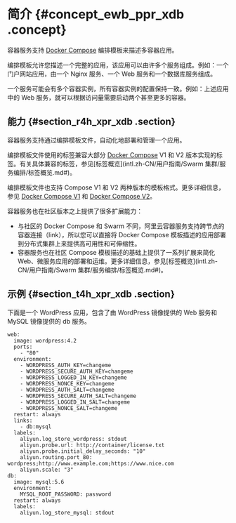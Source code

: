 # 简介 {#concept_ewb_ppr_xdb .concept}

容器服务支持 [Docker Compose](https://docs.docker.com/compose/compose-file/) 编排模板来描述多容器应用。

编排模板允许您描述一个完整的应用，该应用可以由许多个服务组成。例如：一个门户网站应用，由一个 Nginx 服务、一个 Web 服务和一个数据库服务组成。

一个服务可能会有多个容器实例，所有容器实例的配置保持一致。例如：上述应用中的 Web 服务，就可以根据访问量需要启动两个甚至更多的容器。

## 能力 {#section_r4h_xpr_xdb .section}

容器服务支持通过编排模板文件，自动化地部署和管理一个应用。

编排模板文件使用的标签兼容大部分 [Docker Compose](https://docs.docker.com/compose/compose-file/) V1 和 V2 版本实现的标签。有关具体兼容的标签，参见[标签概览](intl.zh-CN/用户指南/Swarm 集群/服务编排/标签概览.md#)。

编排模板文件也支持 Compose V1 和 V2 两种版本的模板格式。更多详细信息，参见 [Docker Compose V1](https://docs.docker.com/compose/compose-file/compose-file-v1/) 和 [Docker Compose V2](https://docs.docker.com/compose/compose-file/compose-file-v2/)。

容器服务也在社区版本之上提供了很多扩展能力：

-   与社区的 Docker Compose 和 Swarm 不同，阿里云容器服务支持跨节点的容器连接（link），所以您可以直接将 Docker Compose 模板描述的应用部署到分布式集群上来提供高可用性和可伸缩性。
-   容器服务也在社区 Compose 模板描述的基础上提供了一系列扩展来简化 Web、微服务应用的部署和运维。更多详细信息，参见[标签概览](intl.zh-CN/用户指南/Swarm 集群/服务编排/标签概览.md#)。

## 示例 {#section_t4h_xpr_xdb .section}

下面是一个 WordPress 应用，包含了由 WordPress 镜像提供的 Web 服务和 MySQL 镜像提供的 db 服务。

```
web:
  image: wordpress:4.2
  ports:
    - "80"
  environment:
    - WORDPRESS_AUTH_KEY=changeme
    - WORDPRESS_SECURE_AUTH_KEY=changeme
    - WORDPRESS_LOGGED_IN_KEY=changeme
    - WORDPRESS_NONCE_KEY=changeme
    - WORDPRESS_AUTH_SALT=changeme
    - WORDPRESS_SECURE_AUTH_SALT=changeme
    - WORDPRESS_LOGGED_IN_SALT=changeme
    - WORDPRESS_NONCE_SALT=changeme
  restart: always
  links:
    - db:mysql
  labels: 
    aliyun.log_store_wordpress: stdout
    aliyun.probe.url: http://container/license.txt 
    aliyun.probe.initial_delay_seconds: "10"
    aliyun.routing.port_80: wordpress;http://www.example.com;https://www.nice.com
    aliyun.scale: "3"
db:
  image: mysql:5.6
  environment:
    MYSQL_ROOT_PASSWORD: password
  restart: always
  labels: 
    aliyun.log_store_mysql: stdout
```

